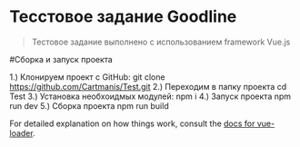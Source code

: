 # Tecстовое задание Goodline

> Тестовое задание выполнено с использованием framework Vue.js

#Сборка и запуск проекта

1.) Клонируем проект с GitHub: git clone https://github.com/Cartmanis/Test.git
2.) Переходим в папку проекта cd Test
3.) Установка необхоидмых модулей: npm i
4.) Запуск проекта npm run dev
5.) Сборка проекта npm run build

For detailed explanation on how things work, consult the [docs for vue-loader](http://vuejs.github.io/vue-loader).
